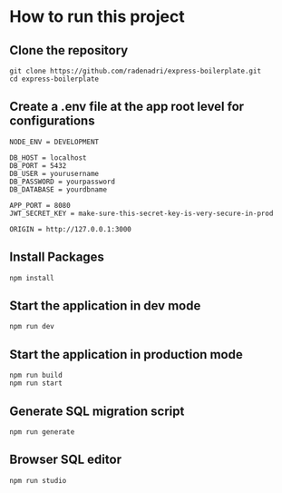 # How to run this project

## Clone the repository

    git clone https://github.com/radenadri/express-boilerplate.git
    cd express-boilerplate

## Create a .env file at the app root level for configurations

    NODE_ENV = DEVELOPMENT

    DB_HOST = localhost
    DB_PORT = 5432
    DB_USER = yourusername
    DB_PASSWORD = yourpassword
    DB_DATABASE = yourdbname

    APP_PORT = 8080
    JWT_SECRET_KEY = make-sure-this-secret-key-is-very-secure-in-prod

    ORIGIN = http://127.0.0.1:3000

## Install Packages

    npm install

## Start the application in dev mode

    npm run dev

## Start the application in production mode

    npm run build
    npm run start

## Generate SQL migration script

    npm run generate

## Browser SQL editor

    npm run studio
